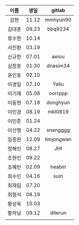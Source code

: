 이름|생일|gitlab
:-:|:-:|:-:
강현|11.12|mmhyun90
김대훈|09.23|bbq9234
류수한|10.14|
서진환|03.19|
신규한|07.01|aeiou
심창훈|01.30|dnasim34
윤인호|02.10|
이경일|07.10|Yallu
이기재|05.08|oorrppp
이동현|07.18|donghyun
이민경|08.19|mkl0819
이민준|01.24|
이선행|04.22|snengggg
임종완|12.09|limjongwan
정해인|08.27|JHI
조현인|09.22|
조혜빈|02.09|heabin
최수인|04.16|suin
최재림|07.20|
최형석|08.19|
황성욱|10.03|
황하남|09.12|diterun
||